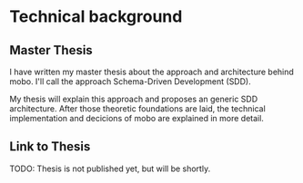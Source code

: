 # Technical background
## Master Thesis
I have written my master thesis about the approach and architecture behind mobo.
I'll call the approach Schema-Driven Development (SDD).

My thesis will explain this approach and proposes an generic SDD architecture.
After those theoretic foundations are laid, the technical implementation and decicions of mobo are explained in more detail.

## Link to Thesis
TODO: Thesis is not published yet, but will be shortly.
